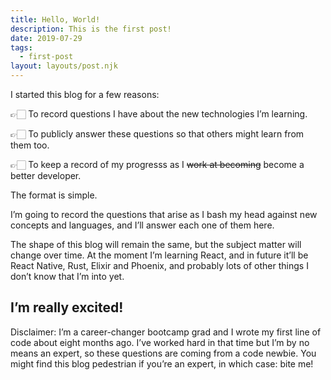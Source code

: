 ```yaml
---
title: Hello, World!
description: This is the first post!
date: 2019-07-29
tags:
  - first-post
layout: layouts/post.njk
---
```

I started this blog for a few reasons:

👉🏻 To record questions I have about the new technologies I’m learning.

👉🏻 To publicly answer these questions so that others might learn from them too.

👉🏻 To keep a record of my progresss as I ~~work at becoming~~ become a better developer.

The format is simple.

I’m going to record the questions that arise as I bash my head against new concepts and languages, and I’ll answer each one of them here.

The shape of this blog will remain the same, but the subject matter will change over time. At the moment I’m learning React, and in future it’ll be React Native, Rust, Elixir and Phoenix, and probably lots of other things I don’t know that I’m into yet.

## I’m really excited!

Disclaimer: I’m a career-changer bootcamp grad and I wrote my first line of code about eight months ago. I’ve worked hard in that time but I’m by no means an expert, so these questions are coming from a code newbie. You might find this blog pedestrian if you’re an expert, in which case: bite me!
